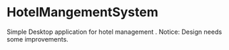 # HotelMangementSystem

Simple Desktop application for hotel management .
Notice: Design needs some improvements.
